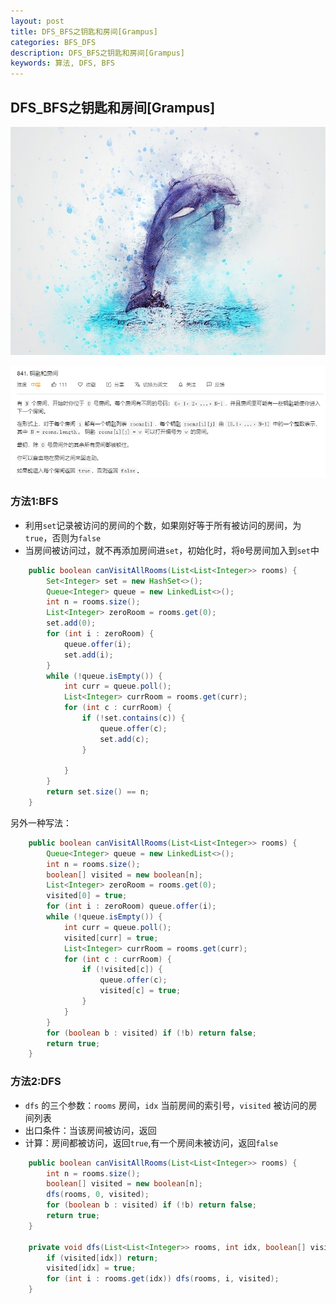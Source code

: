 ```yaml
---
layout: post
title: DFS_BFS之钥匙和房间[Grampus]
categories: BFS_DFS
description: DFS_BFS之钥匙和房间[Grampus]
keywords: 算法, DFS, BFS
---
```


## DFS_BFS之钥匙和房间[Grampus]



![image-20200826093500697](/images/posts/algorithm/dfs_bfs/total/dolphin-2329165_640.jpg)



![image-20200826093500697](/images/posts/algorithm/dfs_bfs/total/image-20200831100222405.png)



### 方法1:BFS

- 利用`set`记录被访问的房间的个数，如果刚好等于所有被访问的房间，为`true`，否则为`false`
- 当房间被访问过，就不再添加房间进`set`，初始化时，将`0`号房间加入到`set`中

```java
    public boolean canVisitAllRooms(List<List<Integer>> rooms) {
        Set<Integer> set = new HashSet<>();
        Queue<Integer> queue = new LinkedList<>();
        int n = rooms.size();
        List<Integer> zeroRoom = rooms.get(0);
        set.add(0);
        for (int i : zeroRoom) {
            queue.offer(i);
            set.add(i);
        }
        while (!queue.isEmpty()) {
            int curr = queue.poll();
            List<Integer> currRoom = rooms.get(curr);
            for (int c : currRoom) {
                if (!set.contains(c)) {
                    queue.offer(c);
                    set.add(c);
                }

            }
        }
        return set.size() == n;
    }
```



另外一种写法：

```java
    public boolean canVisitAllRooms(List<List<Integer>> rooms) {
        Queue<Integer> queue = new LinkedList<>();
        int n = rooms.size();
        boolean[] visited = new boolean[n];
        List<Integer> zeroRoom = rooms.get(0);
        visited[0] = true;
        for (int i : zeroRoom) queue.offer(i);
        while (!queue.isEmpty()) {
            int curr = queue.poll();
            visited[curr] = true;
            List<Integer> currRoom = rooms.get(curr);
            for (int c : currRoom) {
                if (!visited[c]) {
                    queue.offer(c);
                    visited[c] = true;
                }
            }
        }
        for (boolean b : visited) if (!b) return false;
        return true;
    }
```

### 方法2:DFS

- `dfs` 的三个参数：`rooms` 房间，`idx` 当前房间的索引号，`visited` 被访问的房间列表
- 出口条件：当该房间被访问，返回
- 计算：房间都被访问，返回`true`,有一个房间未被访问，返回`false`

```java
    public boolean canVisitAllRooms(List<List<Integer>> rooms) {
        int n = rooms.size();
        boolean[] visited = new boolean[n];
        dfs(rooms, 0, visited);
        for (boolean b : visited) if (!b) return false;
        return true;
    }

    private void dfs(List<List<Integer>> rooms, int idx, boolean[] visited) {
        if (visited[idx]) return;
        visited[idx] = true;
        for (int i : rooms.get(idx)) dfs(rooms, i, visited);
    }
```


